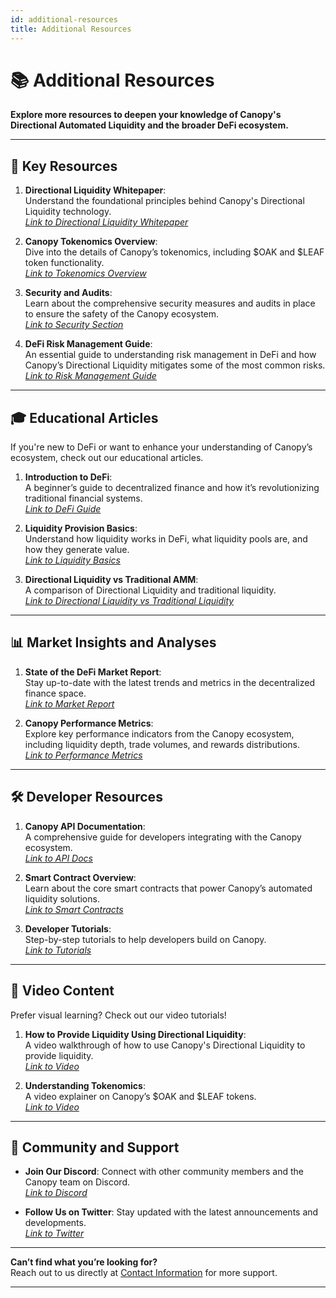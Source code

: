 ```yaml
---
id: additional-resources
title: Additional Resources
---
```


# 📚 Additional Resources

**Explore more resources to deepen your knowledge of Canopy's Directional Automated Liquidity and the broader DeFi ecosystem.**

---

## 🔗 **Key Resources**

1. **Directional Liquidity Whitepaper**:  
   Understand the foundational principles behind Canopy's Directional Liquidity technology.  
   _[Link to Directional Liquidity Whitepaper](#)_  

2. **Canopy Tokenomics Overview**:  
   Dive into the details of Canopy’s tokenomics, including $OAK and $LEAF token functionality.  
   _[Link to Tokenomics Overview](#)_  

3. **Security and Audits**:  
   Learn about the comprehensive security measures and audits in place to ensure the safety of the Canopy ecosystem.  
   _[Link to Security Section](../autonomous-system-aegis-contract/security-measures-and-audits)_  

4. **DeFi Risk Management Guide**:  
   An essential guide to understanding risk management in DeFi and how Canopy’s Directional Liquidity mitigates some of the most common risks.  
   _[Link to Risk Management Guide](#)_  

---

## 🎓 **Educational Articles**

If you're new to DeFi or want to enhance your understanding of Canopy’s ecosystem, check out our educational articles.

1. **Introduction to DeFi**:  
   A beginner’s guide to decentralized finance and how it’s revolutionizing traditional financial systems.  
   _[Link to DeFi Guide](#)_  

2. **Liquidity Provision Basics**:  
   Understand how liquidity works in DeFi, what liquidity pools are, and how they generate value.  
   _[Link to Liquidity Basics](#)_  

3. **Directional Liquidity vs Traditional AMM**:  
   A comparison of Directional Liquidity and traditional liquidity.  
   _[Link to Directional Liquidity vs Traditional Liquidity](#)_  

---

## 📊 **Market Insights and Analyses**

1. **State of the DeFi Market Report**:  
   Stay up-to-date with the latest trends and metrics in the decentralized finance space.  
   _[Link to Market Report](#)_  

2. **Canopy Performance Metrics**:  
   Explore key performance indicators from the Canopy ecosystem, including liquidity depth, trade volumes, and rewards distributions.  
   _[Link to Performance Metrics](#)_  

---

## 🛠️ **Developer Resources**

1. **Canopy API Documentation**:  
   A comprehensive guide for developers integrating with the Canopy ecosystem.  
   _[Link to API Docs](#)_  

2. **Smart Contract Overview**:  
   Learn about the core smart contracts that power Canopy’s automated liquidity solutions.  
   _[Link to Smart Contracts](#)_  

3. **Developer Tutorials**:  
   Step-by-step tutorials to help developers build on Canopy.  
   _[Link to Tutorials](#)_  

---

## 🎥 **Video Content**

Prefer visual learning? Check out our video tutorials!

1. **How to Provide Liquidity Using Directional Liquidity**:  
   A video walkthrough of how to use Canopy's Directional Liquidity to provide liquidity.  
   _[Link to Video](#)_  

2. **Understanding Tokenomics**:  
   A video explainer on Canopy’s $OAK and $LEAF tokens.  
   _[Link to Video](#)_  

---

## 📢 **Community and Support**

- **Join Our Discord**: Connect with other community members and the Canopy team on Discord.  
  _[Link to Discord](#)_  

- **Follow Us on Twitter**: Stay updated with the latest announcements and developments.  
  _[Link to Twitter](#)_  

---

**Can’t find what you’re looking for?**  
Reach out to us directly at [Contact Information](../contact-us/contact-information) for more support.

---
